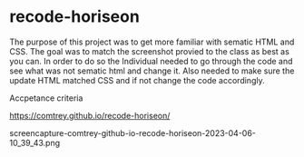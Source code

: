 # recode-horiseon
The purpose of this project was to get more familiar with sematic HTML and CSS. The goal was to match the screenshot provied to the class as best as you can. In order to do so the Individual needed to go through the code and see what was not sematic html and change it. Also needed to make sure the update HTML matched CSS and if not change the code accordingly. 

Accpetance criteria 

https://comtrey.github.io/recode-horiseon/ 

screencapture-comtrey-github-io-recode-horiseon-2023-04-06-10_39_43.png
